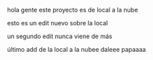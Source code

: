 hola gente
este proyecto es de local a la nube

esto es un edit nuevo sobre la local

un segundo edit nunca viene de más

último add de la local a la nubee 
daleee papaaaa